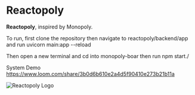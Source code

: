 # Reactopoly

**Reactopoly**, inspired by Monopoly.

To run, first clone the repository then navigate to reactopoly/backend/app and run uvicorn main:app --reload

Then open a new terminal and cd into monopoly-boar then run npm start./

System Demo https://www.loom.com/share/3b0d6b610e2a4d5f90410e273b21b11a

![Reactopoly Logo](src/assets/logo.png)

